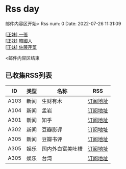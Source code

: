 # Rss day

邮件内容区开始>
Rss num: 0  Date: 2022-07-26 11:31:09 <br/>

<a href='https://www.ptt.cc/bbs/Beauty/M.1658805557.A.9EA.html'>[正妹] 一張</a><br/>
<a href='https://www.ptt.cc/bbs/Beauty/M.1658800418.A.9AA.html'>[正妹] 韓國人</a><br/>
<a href='https://www.ptt.cc/bbs/Beauty/M.1658799450.A.4AB.html'>[正妹] 佐藤芹菜</a><br/>


<邮件内容区结束

## 已收集RSS列表

| ID | 类型 | 名称  | RSS  |
| -- | -- | -- | -- | 
| A103  | 新闻 | 生财有术 | [订阅地址](https://scys.info/feed) |
| A104  | 新闻 | 孟岩  | [订阅地址](https://feedpress.me/wx-dreamytalks) |
| A301  | 新闻 | 知乎 | [订阅地址](https://www.zhihu.com/rss) |
| A302  | 新闻 | 豆瓣影评 | [订阅地址](https://www.douban.com/feed/review/movie) |
| A305  | 新闻 | 豆瓣书评 | [订阅地址](https://www.douban.com/feed/review/book) |
| A305  | 娱乐 | 国内外白富美吐槽 | [订阅地址](http://rsshub.v2fy.com:1200/weibo/user/5323541229) |
| A305  | 娱乐 | 台湾 | [订阅地址](https://www.ptt.cc/atom/beauty.xml) |
